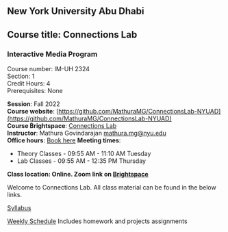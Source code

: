 ## New York University Abu Dhabi    

## Course title: Connections Lab    
### Interactive Media Program    

Course number: IM-UH 2324   
Section: 1    
Credit Hours: 4         
Prerequisites: None       

**Session**: Fall 2022    
**Course website**: [https://github.com/MathuraMG/ConnectionsLab-NYUAD](https://github.com/MathuraMG/ConnectionsLab-NYUAD)   
**Course Brightspace**: [Connections Lab](https://brightspace.nyu.edu/d2l/home/213252)   
**Instructor**: Mathura Govindarajan mathura.mg@nyu.edu    
**Office hours**: [Book here](https://calendar.google.com/calendar/u/0/selfsched?sstoken=UUtvSW5ielpDVGRafGRlZmF1bHR8NzRlNTQwOGY4NTQ1ZjZiNDVmMTE4OWI1ZTUxNjc4YjY)
**Meeting times**:
* Theory Classes - 09:55 AM - 11:10 AM Tuesday
* Lab Classes - 09:55 AM - 12:35 PM Thursday

**Class location:  Online. Zoom link on [Brightspace](https://brightspace.nyu.edu/d2l/home/213252)**

Welcome to Connections Lab. All class material can be found in the below links.

[Syllabus](syllabus.md)

[Weekly Schedule](weeklySchedule.md) Includes homework and projects assignments
